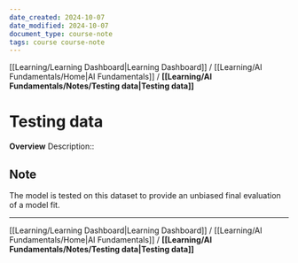 ```yaml
---
date_created: 2024-10-07
date_modified: 2024-10-07
document_type: course-note
tags: course course-note
---
```

[[Learning/Learning Dashboard|Learning Dashboard]] / [[Learning/AI Fundamentals/Home|AI Fundamentals]] / **[[Learning/AI Fundamentals/Notes/Testing data|Testing data]]**
# Testing data
**Overview**
Description:: 

## Note

The model is tested on this dataset to provide an unbiased final evaluation of a model fit.

---
[[Learning/Learning Dashboard|Learning Dashboard]] / [[Learning/AI Fundamentals/Home|AI Fundamentals]] / **[[Learning/AI Fundamentals/Notes/Testing data|Testing data]]**